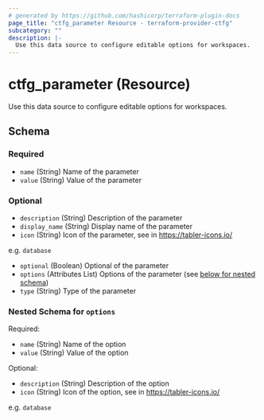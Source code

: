 ```yaml
---
# generated by https://github.com/hashicorp/terraform-plugin-docs
page_title: "ctfg_parameter Resource - terraform-provider-ctfg"
subcategory: ""
description: |-
  Use this data source to configure editable options for workspaces.
---
```


# ctfg_parameter (Resource)

Use this data source to configure editable options for workspaces.



<!-- schema generated by tfplugindocs -->
## Schema

### Required

- `name` (String) Name of the parameter
- `value` (String) Value of the parameter

### Optional

- `description` (String) Description of the parameter
- `display_name` (String) Display name of the parameter
- `icon` (String) Icon of the parameter, see in https://tabler-icons.io/ 

 e.g. `database`
- `optional` (Boolean) Optional of the parameter
- `options` (Attributes List) Options of the parameter (see [below for nested schema](#nestedatt--options))
- `type` (String) Type of the parameter

<a id="nestedatt--options"></a>
### Nested Schema for `options`

Required:

- `name` (String) Name of the option
- `value` (String) Value of the option

Optional:

- `description` (String) Description of the option
- `icon` (String) Icon of the option, see in https://tabler-icons.io/ 

 e.g. `database`
